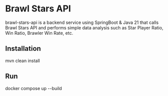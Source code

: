 # Brawl Stars API

brawl-stars-api is a backend service using SpringBoot & Java 21 that calls Brawl Stars API and performs simple data analysis such as Star Player Ratio, Win Ratio, Brawler Win Rate, etc.

## Installation

mvn clean install

## Run

docker compose up --build
